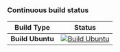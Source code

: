 ### Continuous build status    

Build Type | Status     
:-: | :-:     
**Build Ubuntu** | [![Build Ubuntu](https://github.com/YuqiaoZhang/GigaVoxels/actions/workflows/build-ubuntu.yml/badge.svg)](https://github.com/YuqiaoZhang/GigaVoxels/actions/workflows/build-ubuntu.yml)  
